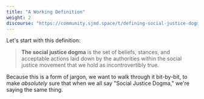 ```yaml
---
title: "A Working Definition"
weight: 2
discourse: "https://community.sjmd.space/t/defining-social-justice-dogma"
---
```


Let's start with this definition:

> **The social justice dogma** is the set of beliefs, stances, and acceptable actions laid down by the authorities within the social justice movement that we hold as incontrovertibly true.

Because this is a form of jargon, we want to walk through it bit-by-bit, to make _absolutely_ sure that when we all say "Social Justice Dogma," we're saying the same thing.

